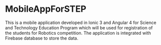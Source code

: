 # MobileAppForSTEP
This is a mobile application developed in Ionic 3 and Angular 4 for Science and Technology Education Program which will be used for registration of the students for Robotics competition. The application is integrated with Firebase database to store the data.

